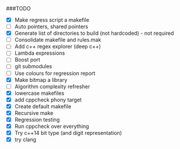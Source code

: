 ###TODO
- [x] Make regress script a makefile
- [ ] Auto pointers, shared pointers
- [x] Generate list of directories to build (not hardcoded) - not required
- [ ] Consolidate makefile and rules.mak
- [ ] Add c++ regex explorer (deep c++)
- [ ] Lambda expressions
- [ ] Boost port
- [ ] git submodules
- [ ] Use colours for regression report
- [x] Make bitmap a library
- [ ] Algorithm complexity refresher
- [x] lowercase makefiles 
- [x] add cppcheck phony target
- [x] Create default makefile
- [x] Recursive make
- [x] Regression testing
- [x] Run cppcheck over everything
- [x] Try c++14 bit type (and digit representation)
- [x] try clang
